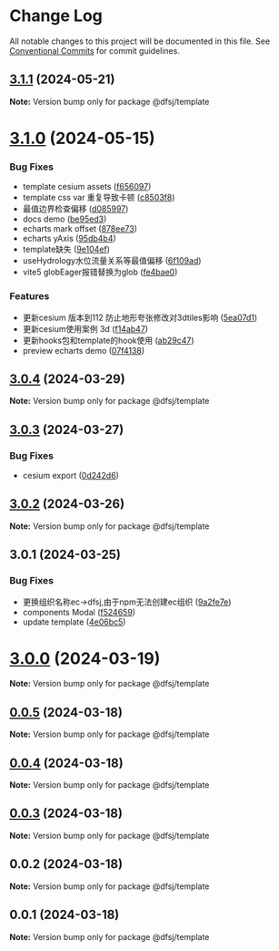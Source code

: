 # Change Log

All notable changes to this project will be documented in this file.
See [Conventional Commits](https://conventionalcommits.org) for commit guidelines.

## [3.1.1](https://gitee.com/verdaccio/ec/compare/@dfsj/template@3.1.0...@dfsj/template@3.1.1) (2024-05-21)

**Note:** Version bump only for package @dfsj/template





# [3.1.0](https://gitee.com/verdaccio/ec/compare/@dfsj/template@3.0.4...@dfsj/template@3.1.0) (2024-05-15)


### Bug Fixes

*  template cesium assets ([f656097](https://gitee.com/verdaccio/ec/commits/f656097e98c15697df474a95ef51663c37a0e52e))
*  template css var 重复导致卡顿 ([c8503f8](https://gitee.com/verdaccio/ec/commits/c8503f8a714d9f3595f30c6fd6db1d27b1bc6770))
* 最值边界检查偏移 ([d085997](https://gitee.com/verdaccio/ec/commits/d085997b1ef0c6881ebc96efc3a7fefa29cd1c66))
* docs demo ([be95ed3](https://gitee.com/verdaccio/ec/commits/be95ed313b97cb78ec6417ecbb04bfca47a19f8a))
* echarts mark offset ([878ee73](https://gitee.com/verdaccio/ec/commits/878ee738e54af8284d12a40647f162ff8188c34f))
* echarts yAxis ([95db4b4](https://gitee.com/verdaccio/ec/commits/95db4b4ab899740504bc5af62867859b5c8d1b77))
* template缺失 ([9e104ef](https://gitee.com/verdaccio/ec/commits/9e104efe067d9ca90afdc388537760ec8244a7c8))
* useHydrology水位流量关系等最值偏移 ([6f109ad](https://gitee.com/verdaccio/ec/commits/6f109add4d2da8e0be646d748a8c865923dd70ab))
* vite5 globEager报错替换为glob ([fe4bae0](https://gitee.com/verdaccio/ec/commits/fe4bae037d3f1cc2b8187ea7f5bed0baca055abc))


### Features

* 更新cesium 版本到112 防止地形夸张修改对3dtiles影响 ([5ea07d1](https://gitee.com/verdaccio/ec/commits/5ea07d16f4bee9f585332289d551c6343c9c8ca9))
* 更新cesium使用案例  3d ([f14ab47](https://gitee.com/verdaccio/ec/commits/f14ab47c8935caa01fadfdce10f9064e47b1d35a))
* 更新hooks包和template的hook使用 ([ab29c47](https://gitee.com/verdaccio/ec/commits/ab29c475a5dd3ed1a1be3cfe154abe2a91abb08a))
* preview echarts demo ([07f4138](https://gitee.com/verdaccio/ec/commits/07f413877a5ce154983f4bb56b86c1bb112666f5))





## [3.0.4](https://gitee.com/verdaccio/ec/compare/@dfsj/template@3.0.3...@dfsj/template@3.0.4) (2024-03-29)

**Note:** Version bump only for package @dfsj/template






## [3.0.3](https://gitee.com/verdaccio/ec/compare/@dfsj/template@3.0.2...@dfsj/template@3.0.3) (2024-03-27)


### Bug Fixes

* cesium export ([0d242d6](https://gitee.com/verdaccio/ec/commits/0d242d6d0b472011243a602dc6fe4a6a213ff063))





## [3.0.2](https://gitee.com/verdaccio/ec/compare/@dfsj/template@3.0.1...@dfsj/template@3.0.2) (2024-03-26)

**Note:** Version bump only for package @dfsj/template





## 3.0.1 (2024-03-25)


### Bug Fixes

* 更换组织名称ec->dfsj,由于npm无法创建ec组织 ([9a2fe7e](https://gitee.com/verdaccio/ec/commits/9a2fe7ed1e52959d2655a684ff2ef1e94d72a738))
* components Modal ([f524659](https://gitee.com/verdaccio/ec/commits/f5246592639a217beb0aba5babbff7b522a1bd95))
* update template ([4e06bc5](https://gitee.com/verdaccio/ec/commits/4e06bc5d9f0e6bf3530d4d2e9811fbe34807fa21))





# [3.0.0](https://gitee.com/verdaccio/ec/compare/@dfsj/template@0.0.5...@dfsj/template@3.0.0) (2024-03-19)

**Note:** Version bump only for package @dfsj/template





## [0.0.5](https://gitee.com/verdaccio/ec/compare/@dfsj/template@0.0.4...@dfsj/template@0.0.5) (2024-03-18)

**Note:** Version bump only for package @dfsj/template





## [0.0.4](https://gitee.com/verdaccio/ec/compare/@dfsj/template@0.0.3...@dfsj/template@0.0.4) (2024-03-18)

**Note:** Version bump only for package @dfsj/template





## [0.0.3](https://gitee.com/verdaccio/ec/compare/@dfsj/template@0.0.2...@dfsj/template@0.0.3) (2024-03-18)

**Note:** Version bump only for package @dfsj/template





## 0.0.2 (2024-03-18)

**Note:** Version bump only for package @dfsj/template





## 0.0.1 (2024-03-18)

**Note:** Version bump only for package @dfsj/template
